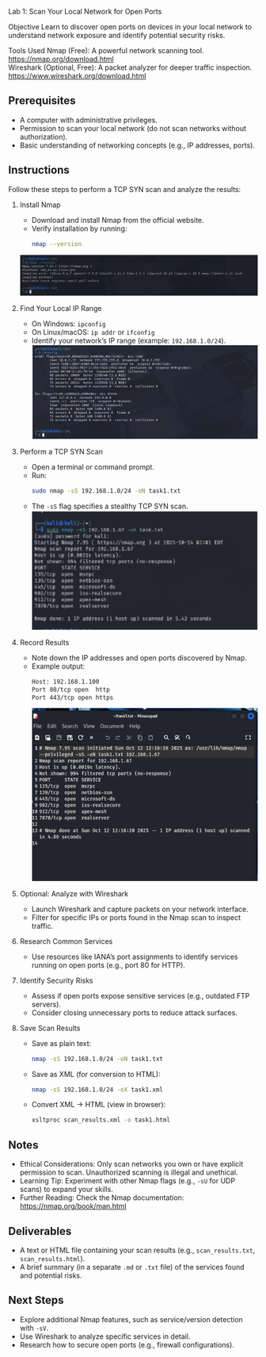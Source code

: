  Lab 1: Scan Your Local Network for Open Ports

Objective
Learn to discover open ports on devices in your local network to understand network exposure and identify potential security risks.

Tools Used
Nmap (Free): A powerful network scanning tool. https://nmap.org/download.html  
Wireshark (Optional, Free): A packet analyzer for deeper traffic inspection. https://www.wireshark.org/download.html

## Prerequisites
- A computer with administrative privileges.  
- Permission to scan your local network (do not scan networks without authorization).  
- Basic understanding of networking concepts (e.g., IP addresses, ports).

## Instructions
Follow these steps to perform a TCP SYN scan and analyze the results:

1. Install Nmap
   - Download and install Nmap from the official website.  
   - Verify installation by running:
     ```bash
     nmap --version
     ```
    ![Nmap Install Screenshot](https://raw.githubusercontent.com/Shristi625/task1/main/img1.png)

2. Find Your Local IP Range
   - On Windows: `ipconfig`  
   - On Linux/macOS: `ip addr` or `ifconfig`  
   - Identify your network’s IP range (example: `192.168.1.0/24`).
    ![Screenshot 2](https://raw.githubusercontent.com/Shristi625/task1/main/img2.png)


3. Perform a TCP SYN Scan
   - Open a terminal or command prompt.
   - Run:
     ```bash
     sudo nmap -sS 192.168.1.0/24 -oN task1.txt
     ```
   - The `-sS` flag specifies a stealthy TCP SYN scan.
     ![Screenshot 3](https://raw.githubusercontent.com/Shristi625/task1/main/img3.png)


4. Record Results
   - Note down the IP addresses and open ports discovered by Nmap.
   - Example output:
     ```
     Host: 192.168.1.100
     Port 80/tcp open  http
     Port 443/tcp open https
     ```
     ![Screenshot 4](https://raw.githubusercontent.com/Shristi625/task1/main/img4.png)


5. Optional: Analyze with Wireshark
   - Launch Wireshark and capture packets on your network interface.
   - Filter for specific IPs or ports found in the Nmap scan to inspect traffic.

6. Research Common Services
   - Use resources like IANA’s port assignments to identify services running on open ports (e.g., port 80 for HTTP).

7. Identify Security Risks
   - Assess if open ports expose sensitive services (e.g., outdated FTP servers).
   - Consider closing unnecessary ports to reduce attack surfaces.

8. Save Scan Results
   - Save as plain text:
     ```bash
     nmap -sS 192.168.1.0/24 -oN task1.txt
     ```
   - Save as XML (for conversion to HTML):
     ```bash
     nmap -sS 192.168.1.0/24 -oX task1.xml
     ```
   - Convert XML → HTML (view in browser):
     ```bash
     xsltproc scan_results.xml -o task1.html
     ```
    
## Notes
- Ethical Considerations: Only scan networks you own or have explicit permission to scan. Unauthorized scanning is illegal and unethical.  
- Learning Tip: Experiment with other Nmap flags (e.g., `-sU` for UDP scans) to expand your skills.  
- Further Reading: Check the Nmap documentation: https://nmap.org/book/man.html

## Deliverables
- A text or HTML file containing your scan results (e.g., `scan_results.txt`, `scan_results.html`).  
- A brief summary (in a separate `.md` or `.txt` file) of the services found and potential risks.

## Next Steps
- Explore additional Nmap features, such as service/version detection with `-sV`.  
- Use Wireshark to analyze specific services in detail.  
- Research how to secure open ports (e.g., firewall configurations).
